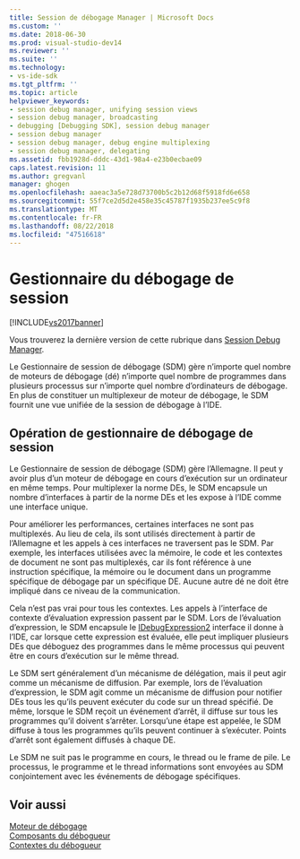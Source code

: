 ```yaml
---
title: Session de débogage Manager | Microsoft Docs
ms.custom: ''
ms.date: 2018-06-30
ms.prod: visual-studio-dev14
ms.reviewer: ''
ms.suite: ''
ms.technology:
- vs-ide-sdk
ms.tgt_pltfrm: ''
ms.topic: article
helpviewer_keywords:
- session debug manager, unifying session views
- session debug manager, broadcasting
- debugging [Debugging SDK], session debug manager
- session debug manager
- session debug manager, debug engine multiplexing
- session debug manager, delegating
ms.assetid: fbb1928d-dddc-43d1-98a4-e23b0ecbae09
caps.latest.revision: 11
ms.author: gregvanl
manager: ghogen
ms.openlocfilehash: aaeac3a5e728d73700b5c2b12d68f5918fd6e658
ms.sourcegitcommit: 55f7ce2d5d2e458e35c45787f1935b237ee5c9f8
ms.translationtype: MT
ms.contentlocale: fr-FR
ms.lasthandoff: 08/22/2018
ms.locfileid: "47516618"
---
```

# <a name="session-debug-manager"></a>Gestionnaire du débogage de session
[!INCLUDE[vs2017banner](../../includes/vs2017banner.md)]

Vous trouverez la dernière version de cette rubrique dans [Session Debug Manager](https://docs.microsoft.com/visualstudio/extensibility/debugger/session-debug-manager).  
  
Le Gestionnaire de session de débogage (SDM) gère n’importe quel nombre de moteurs de débogage (dé) n’importe quel nombre de programmes dans plusieurs processus sur n’importe quel nombre d’ordinateurs de débogage. En plus de constituer un multiplexeur de moteur de débogage, le SDM fournit une vue unifiée de la session de débogage à l’IDE.  
  
## <a name="session-debug-manager-operation"></a>Opération de gestionnaire de débogage de session  
 Le Gestionnaire de session de débogage (SDM) gère l’Allemagne. Il peut y avoir plus d’un moteur de débogage en cours d’exécution sur un ordinateur en même temps. Pour multiplexer la norme DEs, le SDM encapsule un nombre d’interfaces à partir de la norme DEs et les expose à l’IDE comme une interface unique.  
  
 Pour améliorer les performances, certaines interfaces ne sont pas multiplexés. Au lieu de cela, ils sont utilisés directement à partir de l’Allemagne et les appels à ces interfaces ne traversent pas le SDM. Par exemple, les interfaces utilisées avec la mémoire, le code et les contextes de document ne sont pas multiplexés, car ils font référence à une instruction spécifique, la mémoire ou le document dans un programme spécifique de débogage par un spécifique DE. Aucune autre dé ne doit être impliqué dans ce niveau de la communication.  
  
 Cela n’est pas vrai pour tous les contextes. Les appels à l’interface de contexte d’évaluation expression passent par le SDM. Lors de l’évaluation d’expression, le SDM encapsule le [IDebugExpression2](../../extensibility/debugger/reference/idebugexpression2.md) interface il donne à l’IDE, car lorsque cette expression est évaluée, elle peut impliquer plusieurs DEs que déboguez des programmes dans le même processus qui peuvent être en cours d’exécution sur le même thread.  
  
 Le SDM sert généralement d’un mécanisme de délégation, mais il peut agir comme un mécanisme de diffusion. Par exemple, lors de l’évaluation d’expression, le SDM agit comme un mécanisme de diffusion pour notifier DEs tous les qu’ils peuvent exécuter du code sur un thread spécifié. De même, lorsque le SDM reçoit un événement d’arrêt, il diffuse sur tous les programmes qu’il doivent s’arrêter. Lorsqu’une étape est appelée, le SDM diffuse à tous les programmes qu’ils peuvent continuer à s’exécuter. Points d’arrêt sont également diffusés à chaque DE.  
  
 Le SDM ne suit pas le programme en cours, le thread ou le frame de pile. Le processus, le programme et le thread informations sont envoyées au SDM conjointement avec les événements de débogage spécifiques.  
  
## <a name="see-also"></a>Voir aussi  
 [Moteur de débogage](../../extensibility/debugger/debug-engine.md)   
 [Composants du débogueur](../../extensibility/debugger/debugger-components.md)   
 [Contextes du débogueur](../../extensibility/debugger/debugger-contexts.md)


